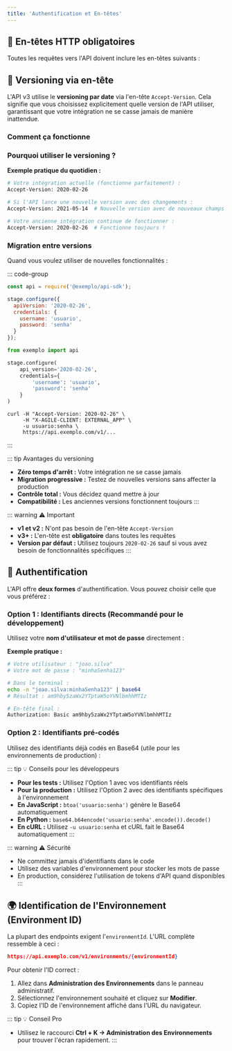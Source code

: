 ```yaml
---
title: 'Authentification et En-têtes'
---
```


## 🔧 En-têtes HTTP obligatoires

Toutes les requêtes vers l'API doivent inclure les en-têtes suivants :

<ApiCard
  title="request.headers"
  :items="[
    {
      key: 'Authorization',
      description: 'Basic base64(usuario:senha) — authentification de l\'utilisateur.',
      color: 'blue'
    },
    {
      key: 'X-AGILE-CLIENT',
      description: '<code>EXTERNAL_APP</code> — indique que la requête est externe.',
      color: 'purple'
    },
    {
      key: 'Accept-Version',
      description: '<code>2020-02-26</code> — définit la version de l\'API v3 à utiliser.',
      color: 'pink'
    }
  ]"
/>

## 📅 Versioning via en-tête

L'API v3 utilise le **versioning par date** via l'en-tête `Accept-Version`. Cela signifie que vous choisissez explicitement quelle version de l'API utiliser, garantissant que votre intégration ne se casse jamais de manière inattendue.

### Comment ça fonctionne

<ApiCard
  title="Accept-Version header"
  :items="[
    {
      key: 'Version actuelle :',
      description: '<code>2020-02-26</code>',
      color: 'green'
    },
    {
      key: 'Format :',
      description: '<code>YYYY-MM-DD</code> (date de lancement)',
      color: 'blue'
    },
    {
      key: 'Obligatoire :',
      description: 'Oui, dans toutes les requêtes v3',
      color: 'purple'
    }
  ]"
/>

### Pourquoi utiliser le versioning ?

**Exemple pratique du quotidien :**

```bash
# Votre intégration actuelle (fonctionne parfaitement) :
Accept-Version: 2020-02-26

# Si l'API lance une nouvelle version avec des changements :
Accept-Version: 2021-05-14  # Nouvelle version avec de nouveaux champs

# Votre ancienne intégration continue de fonctionner :
Accept-Version: 2020-02-26  # Fonctionne toujours !
```

### Migration entre versions

Quand vous voulez utiliser de nouvelles fonctionnalités :

::: code-group

```js [JavaScript]
const api = require('@exemplo/api-sdk');

stage.configure({
  apiVersion: '2020-02-26',
  credentials: {
    username: 'usuario',
    password: 'senha'
  }
});
```

```python [Python]
from exemplo import api

stage.configure(
    api_version='2020-02-26',
    credentials={
        'username': 'usuario',
        'password': 'senha'
    }
)
```

```shell [cURL]
curl -H "Accept-Version: 2020-02-26" \
     -H "X-AGILE-CLIENT: EXTERNAL_APP" \
     -u usuario:senha \
     https://api.exemplo.com/v1/...
```

:::

::: tip Avantages du versioning

- **Zéro temps d'arrêt :** Votre intégration ne se casse jamais
- **Migration progressive :** Testez de nouvelles versions sans affecter la production
- **Contrôle total :** Vous décidez quand mettre à jour
- **Compatibilité :** Les anciennes versions fonctionnent toujours
:::

::: warning ⚠️ Important

- **v1 et v2 :** N'ont pas besoin de l'en-tête `Accept-Version`
- **v3+ :** L'en-tête est **obligatoire** dans toutes les requêtes
- **Version par défaut :** Utilisez toujours `2020-02-26` sauf si vous avez besoin de fonctionnalités spécifiques
:::

## 🔐 Authentification

L'API offre **deux formes** d'authentification. Vous pouvez choisir celle que vous préférez :

### Option 1 : Identifiants directs (Recommandé pour le développement)

Utilisez votre **nom d'utilisateur et mot de passe** directement :

<ApiCard
  title="Authorization header - Identifiants directs"
  :items="[
    {
      key: 'Utilisateur :',
      description: '<code>seuUsuario</code>',
      color: 'blue'
    },
    {
      key: 'Mot de passe :',
      description: '<code>suaSenha</code>',
      color: 'purple'
    },
    {
      key: 'En-tête complet :',
      description: '<code>Authorization: Basic base64(usuario:senha)</code>',
      color: 'pink'
    }
  ]"
/>

**Exemple pratique :**

```bash
# Votre utilisateur : "joao.silva"
# Votre mot de passe : "minhaSenha123"

# Dans le terminal :
echo -n "joao.silva:minhaSenha123" | base64
# Résultat : am9hby5zaWx2YTptaW5oYVNlbmhhMTIz

# En-tête final :
Authorization: Basic am9hby5zaWx2YTptaW5oYVNlbmhhMTIz
```

### Option 2 : Identifiants pré-codés

Utilisez des identifiants déjà codés en Base64 (utile pour les environnements de production) :

<ApiCard
  title="Authorization header - Identifiants pré-codés"
  :items="[
    {
      key: 'En-tête complet :',
      description: '<code>Authorization: Basic YWdpbGl0bzppbnZvbHZlcw==</code>',
      color: 'pink'
    }
  ]"
/>

::: tip 💡 Conseils pour les développeurs

- **Pour les tests :** Utilisez l'Option 1 avec vos identifiants réels
- **Pour la production :** Utilisez l'Option 2 avec des identifiants spécifiques à l'environnement
- **En JavaScript :** `btoa('usuario:senha')` génère le Base64 automatiquement
- **En Python :** `base64.b64encode('usuario:senha'.encode()).decode()`
- **En cURL :** Utilisez `-u usuario:senha` et cURL fait le Base64 automatiquement
:::

::: warning ⚠️ Sécurité

- Ne committez jamais d'identifiants dans le code
- Utilisez des variables d'environnement pour stocker les mots de passe
- En production, considérez l'utilisation de tokens d'API quand disponibles
:::

## 🌍 Identification de l'Environnement (Environment ID)

La plupart des endpoints exigent l'`environmentId`. L'URL complète ressemble à ceci :

```json
https://api.exemplo.com/v1/environments/{environmentId}
```

Pour obtenir l'ID correct :

1. Allez dans **Administration des Environnements** dans le panneau administratif.
2. Sélectionnez l'environnement souhaité et cliquez sur **Modifier**.
3. Copiez l'ID de l'environnement affiché dans l'URL du navigateur.

::: tip 💡 Conseil Pro

- Utilisez le raccourci **Ctrl + K → Administration des Environnements** pour trouver l'écran rapidement.
:::
